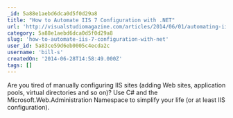 ```yaml
---
_id: 5a88e1aebd6dca0d5f0d29a8
title: "How to Automate IIS 7 Configuration with .NET"
url: 'http://visualstudiomagazine.com/articles/2014/06/01/automating-iis-7.aspx'
category: 5a88e1aebd6dca0d5f0d29a8
slug: 'how-to-automate-iis-7-configuration-with-net'
user_id: 5a83ce59d6eb0005c4ecda2c
username: 'bill-s'
createdOn: '2014-06-28T14:58:49.000Z'
tags: []
---
```


Are you tired of manually configuring IIS sites (adding Web sites, application pools, virtual directories and so on)? Use C# and the Microsoft.Web.Administration Namespace to simplify your life (or at least IIS configuration).
